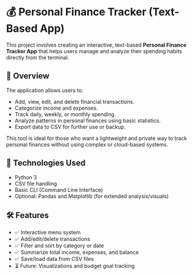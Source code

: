 # 💰 Personal Finance Tracker (Text-Based App)

This project involves creating an interactive, text-based **Personal Finance Tracker App** that helps users manage and analyze their spending habits directly from the terminal.

## 📌 Overview

The application allows users to:

- Add, view, edit, and delete financial transactions.
- Categorize income and expenses.
- Track daily, weekly, or monthly spending.
- Analyze patterns in personal finances using basic statistics.
- Export data to CSV for further use or backup.

This tool is ideal for those who want a lightweight and private way to track personal finances without using complex or cloud-based systems.

## 🚀 Technologies Used

- Python 3
- CSV file handling
- Basic CLI (Command Line Interface)
- Optional: Pandas and Matplotlib (for extended analysis/visuals)

## 🛠️ Features

- ✅ Interactive menu system
- ✅ Add/edit/delete transactions
- ✅ Filter and sort by category or date
- ✅ Summarize total income, expenses, and balance
- ✅ Save/load data from CSV files
- ⏳ Future: Visualizations and budget goal tracking
